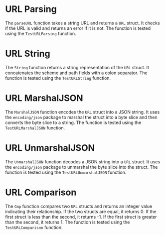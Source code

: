 # URL Parsing

The `parseURL` function takes a string URL and returns a `URL` struct. It checks if the URL is valid and returns an error if it is not. The function is tested using the `TestURLParsing` function.

# URL String

The `String` function returns a string representation of the `URL` struct. It concatenates the scheme and path fields with a colon separator. The function is tested using the `TestURLString` function.

# URL MarshalJSON

The `MarshalJSON` function encodes the `URL` struct into a JSON string. It uses the `encoding/json` package to marshal the struct into a byte slice and then converts the byte slice to a string. The function is tested using the `TestURLMarshalJSON` function.

# URL UnmarshalJSON

The `UnmarshalJSON` function decodes a JSON string into a `URL` struct. It uses the `encoding/json` package to unmarshal the byte slice into the struct. The function is tested using the `TestURLUnmarshalJSON` function.

# URL Comparison

The `Cmp` function compares two `URL` structs and returns an integer value indicating their relationship. If the two structs are equal, it returns 0. If the first struct is less than the second, it returns -1. If the first struct is greater than the second, it returns 1. The function is tested using the `TestURLComparison` function.